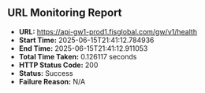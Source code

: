 ## URL Monitoring Report

- **URL:** https://api-gw1-prod1.fisglobal.com/gw/v1/health
- **Start Time:** 2025-06-15T21:41:12.784936
- **End Time:** 2025-06-15T21:41:12.911053
- **Total Time Taken:** 0.126117 seconds
- **HTTP Status Code:** 200
- **Status:** Success
- **Failure Reason:** N/A
